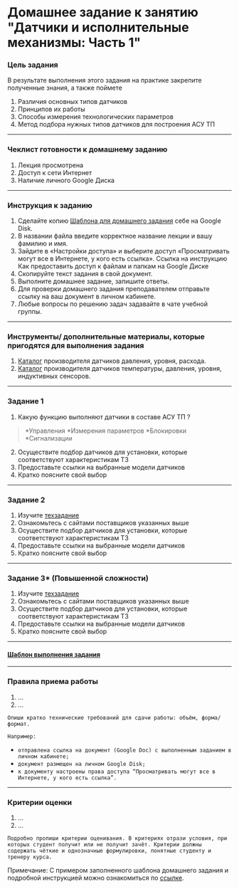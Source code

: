 # Домашнее задание к занятию "Датчики и исполнительные механизмы: Часть 1"

### Цель задания

В результате выполнения этого задания на практике закрепите полученные знания, а также поймете 
1. Различия основных типов датчиков
2. Принципов их работы
3. Способы измерения технологических параметров
4. Метод подбора нужных типов датчиков для построения АСУ ТП



------

### Чеклист готовности к домашнему заданию

1. Лекция просмотрена
2. Доступ к сети Интернет
3. Наличие личного Google Диска



------

### Инструкция к заданию

1. Сделайте копию [Шаблона для домашнего задания](https://docs.google.com/document/d/1youKpKm_JrC0UzDyUslIZW2E2bIv5OVlm_TQDvH5Pvs/edit "Шаблон") себе на Google Disk.
2. В названии файла введите корректное название лекции и вашу фамилию и имя.
3. Зайдите в «Настройки доступа» и выберите доступ «Просматривать могут все в Интернете, у кого есть ссылка». Ссылка на инструкцию Как предоставить доступ к файлам и папкам на Google Диске
4. Скопируйте текст задания в свой документ.
5. Выполните домашнее задание, запишите ответы.
6. Для проверки домашнего задания преподавателем отправьте ссылку на ваш документ в личном кабинете.
7. Любые вопросы по решению задач задавайте в чате учебной группы.



------

### Инструменты/ дополнительные материалы, которые пригодятся для выполнения задания

1. [Каталог](https://www.vega.com/ru/products "Каталог Vega") производителя датчиков давления, уровня, расхода.
2. [Каталог](https://owen.ru/ "Каталог OWEN") производителя датчиков температуры, давления, уровня, индуктивных сенсоров.



------

### Задание 1

1. Какую функцию выполняют датчики в составе АСУ ТП ?
  > *Управления
  > *Измерения параметров
  > *Блокировки
  > *Сигнализации
2. Осуществите подбор датчиков для установки, которые соответствуют характеристикам ТЗ
4. Предоставьте ссылки на выбранные модели датчиков
5. Кратко поясните свой выбор


------

### Задание 2

1. Изучите [техзадание](https://docs.google.com/document/d/15nj_CEFH1VlFGSm6qSBnOOsqfgkBTGPt9gF8n5LgqZs/edit?usp=sharing "Техзадание")
2. Ознакомьтесь с сайтами поставщиков указанных выше
3. Осуществите подбор датчиков для установки, которые соответствуют характеристикам ТЗ
4. Предоставьте ссылки на выбранные модели датчиков
5. Кратко поясните свой выбор


------

### Задание 3* (Повышенной сложности)

1. Изучите [техзадание](https://docs.google.com/document/d/1dwpsH3bpOIFZwhFXnl3s3WIVbQCe52fZRAdz4D-TRF0/edit?usp=sharing "Техзадание")
2. Ознакомьтесь с сайтами поставщиков указанных выше
3. Осуществите подбор датчиков для установки, которые соответствуют характеристикам ТЗ
4. Предоставьте ссылки на выбранные модели датчиков
5. Кратко поясните свой выбор

------

#### [Шаблон выполнения задания](https://docs.google.com/document/d/1youKpKm_JrC0UzDyUslIZW2E2bIv5OVlm_TQDvH5Pvs/edit)

------

### Правила приема работы

1. ...
2. ...

`Опиши кратко технические требований для сдачи работы: объём, форма/формат.` 

`Например:`
- `отправлена ссылка на документ (Google Doc) с выполненным заданием в личном кабинете;`
- `документ размещен на личном Google Disk;`
- `к документу настроены права доступа “Просматривать могут все в Интернете, у кого есть ссылка”.`

------

### Критерии оценки

1. ...
2. ...

`Подробно пропиши критерии оценивания. В критериях отрази условия, при которых студент получит или не получит зачёт. Критерии должны содержать чёткие и однозначные формулировки, понятные студенту и тренеру курса.`

Примечание: С примером заполненного шаблона домашнего задания и подробной инструкцией можно ознакомиться по [ссылке](https://docs.google.com/document/d/13m07fqimLwzddcF6zyRrPjMO16RGynagzdO64-PMXuA/edit?usp=sharing).
